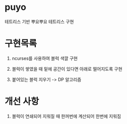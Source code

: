 # puyo
테트리스 기반 뿌요뿌요 테트리스 구현


# 구현목록
1. ncurses를 사용하여 블럭 색깔 구현

2. 블럭이 쌓였을 때 밑에 공간이 있다면 아래로 떨어지도록 구현

3. 붙어있는 블럭 지우기 -> DP 알고리즘

# 개선 사항

1. 블럭이 연쇄되어 지워질 때 한꺼번에 계산되어 한번에 지워짐



